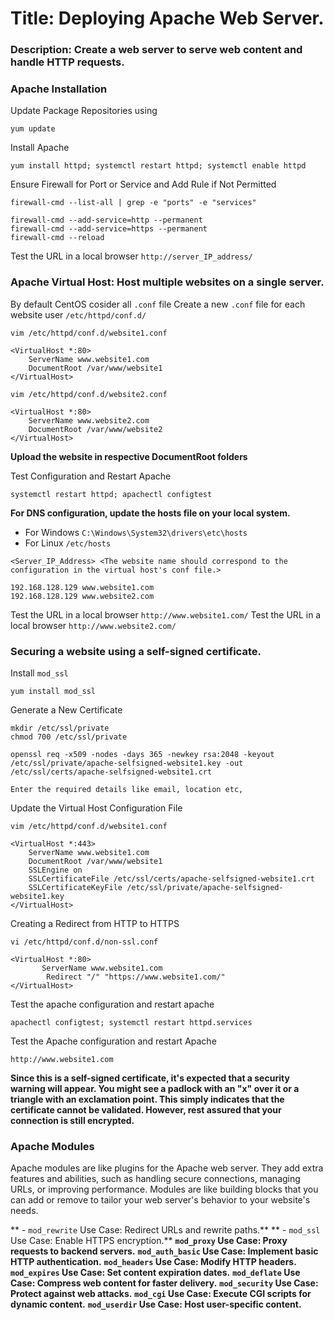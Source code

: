 # Title: Deploying Apache Web Server.

### Description: Create a web server to serve web content and handle HTTP requests.

### Apache Installation

Update Package Repositories using 
```
yum update
```
Install Apache
```
yum install httpd; systemctl restart httpd; systemctl enable httpd
```
Ensure Firewall for Port or Service and Add Rule if Not Permitted
```
firewall-cmd --list-all | grep -e "ports" -e "services"
```
```
firewall-cmd --add-service=http --permanent
firewall-cmd --add-service=https --permanent
firewall-cmd --reload
```
Test the URL in a local browser `http://server_IP_address/`

### Apache Virtual Host: Host multiple websites on a single server.

By default CentOS cosider all `.conf` file
Create a new `.conf` file for each website user `/etc/httpd/conf.d/` 
```
vim /etc/httpd/conf.d/website1.conf

<VirtualHost *:80>
    ServerName www.website1.com
    DocumentRoot /var/www/website1
</VirtualHost>

vim /etc/httpd/conf.d/website2.conf

<VirtualHost *:80>
    ServerName www.website2.com
    DocumentRoot /var/www/website2
</VirtualHost>
```
**Upload the website in respective DocumentRoot folders**

Test Configuration and Restart Apache
```
systemctl restart httpd; apachectl configtest
```
**For DNS configuration, update the hosts file on your local system.**
- For Windows `C:\Windows\System32\drivers\etc\hosts`
- For Linux `/etc/hosts`
```
<Server_IP_Address> <The website name should correspond to the configuration in the virtual host's conf file.>
        
192.168.128.129 www.website1.com
192.168.128.129 www.website2.com
```
Test the URL in a local browser `http://www.website1.com/`
Test the URL in a local browser `http://www.website2.com/`

### Securing a website using a self-signed certificate.

Install `mod_ssl`
```
yum install mod_ssl
```
Generate a New Certificate
```
mkdir /etc/ssl/private
chmod 700 /etc/ssl/private

openssl req -x509 -nodes -days 365 -newkey rsa:2048 -keyout /etc/ssl/private/apache-selfsigned-website1.key -out /etc/ssl/certs/apache-selfsigned-website1.crt

Enter the required details like email, location etc,
```
Update the Virtual Host Configuration File
```
vim /etc/httpd/conf.d/website1.conf

<VirtualHost *:443>
    ServerName www.website1.com
    DocumentRoot /var/www/website1
    SSLEngine on
    SSLCertificateFile /etc/ssl/certs/apache-selfsigned-website1.crt
    SSLCertificateKeyFile /etc/ssl/private/apache-selfsigned-website1.key
</VirtualHost>
```
Creating a Redirect from HTTP to HTTPS
```
vi /etc/httpd/conf.d/non-ssl.conf

<VirtualHost *:80>
       ServerName www.website1.com
        Redirect "/" "https://www.website1.com/"
</VirtualHost>
```
Test the apache configuration and restart apache
```
apachectl configtest; systemctl restart httpd.services
```
Test the Apache configuration and restart Apache
```
http://www.website1.com
```
**Since this is a self-signed certificate, it's expected that a security warning will appear. You might see a padlock with an "x" over it or a triangle with an exclamation point. This simply indicates that the certificate cannot be validated. However, rest assured that your connection is still encrypted.**

### Apache Modules

Apache modules are like plugins for the Apache web server. They add extra features and abilities, such as handling secure connections, managing URLs, or improving performance. Modules are like building blocks that you can add or remove to tailor your web server's behavior to your website's needs.

** - `mod_rewrite` Use Case: Redirect URLs and rewrite paths.**
** - `mod_ssl` Use Case: Enable HTTPS encryption.**
**`mod_proxy` Use Case: Proxy requests to backend servers.**
**`mod_auth_basic` Use Case: Implement basic HTTP authentication.**
**`mod_headers` Use Case: Modify HTTP headers.**
**`mod_expires` Use Case: Set content expiration dates.**
**`mod_deflate` Use Case: Compress web content for faster delivery.**
**`mod_security` Use Case: Protect against web attacks.**
**`mod_cgi` Use Case: Execute CGI scripts for dynamic content.**
**`mod_userdir` Use Case: Host user-specific content.**

